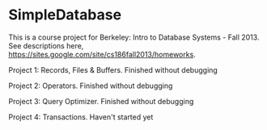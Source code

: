 # SimpleDatabase

This is a course project for Berkeley: Intro to Database Systems - Fall 2013. See descriptions here, https://sites.google.com/site/cs186fall2013/homeworks.

Project 1: Records, Files & Buffers. Finished without debugging

Project 2: Operators. Finished without debugging

Project 3: Query Optimizer. Finished without debugging

Project 4: Transactions. Haven't started yet
